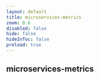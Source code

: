 ```yaml
---
layout: default 
title: microservices-metrics  
zoom: 0.6   
disabled: false 
hide: false 
hideInToc: false    
preload: true   
---
```



## microservices-metrics   
